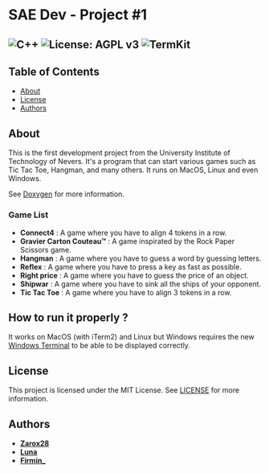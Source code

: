 # SAE Dev - Project #1

![C++](https://img.shields.io/badge/c++-%2300599C.svg?style=for-the-badge&logo=c%2B%2B&logoColor=white)
![License: AGPL v3](https://img.shields.io/badge/License-AGPL_v3-blue.svg?style=for-the-badge)
![TermKit](https://img.shields.io/badge/TermKit-pink?style=for-the-badge)
---

## Table of Contents

- [About](#about)
- [License](#license)
- [Authors](#authors)

## About

This is the first development project from the University Institute of Technology of Nevers. It's a program that can start various games such as Tic Tac Toe, Hangman, and many others. It runs on MacOS, Linux and even Windows.

See [Doxygen](https://dev-du-bled.github.io/games-sae1) for more information.

### Game List

- **Connect4** : A game where you have to align 4 tokens in a row.
- **Gravier Carton Couteau™** : A game inspirated by the Rock Paper Scissors game.
- **Hangman** : A game where you have to guess a word by guessing letters.
- **Reflex** : A game where you have to press a key as fast as possible.
- **Right price** : A game where you have to guess the price of an object.
- **Shipwar** : A game where you have to sink all the ships of your opponent.
- **Tic Tac Toe** : A game where you have to align 3 tokens in a row.

## How to run it properly ?

It works on MacOS (with iTerm2) and Linux but Windows requires the new [Windows Terminal](https://github.com/microsoft/terminal) to be able to be displayed correctly.

## License

This project is licensed under the MIT License. See [LICENSE](LICENSE) for more information.

## Authors

- [**Zarox28**](https://github.com/Zarox28)
- [**Luna**](https://github.com/0x454d505459)
- [**Firmin_**](https://github.com/firminsurgithub)
